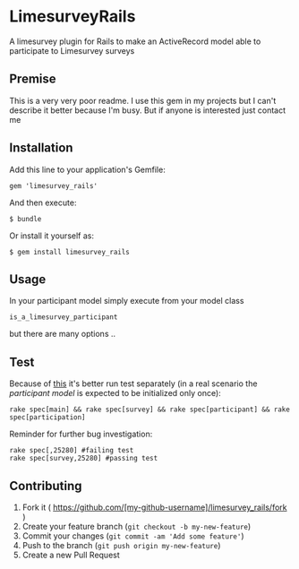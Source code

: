 # LimesurveyRails

A limesurvey plugin for Rails to make an ActiveRecord model able to participate to Limesurvey surveys

## Premise

This is a very very poor readme. I use this gem in my projects but I can't describe it better because I'm busy. But if anyone is interested just contact me 

## Installation

Add this line to your application's Gemfile:

    gem 'limesurvey_rails'

And then execute:

    $ bundle

Or install it yourself as:

    $ gem install limesurvey_rails

## Usage

In your participant model simply execute from your model class

    is_a_limesurvey_participant

but there are many options ..

## Test

Because of [this](http://stackoverflow.com/posts/27786703) it's better run test separately (in a real scenario the *participant model* is expected to be initialized only once):

    rake spec[main] && rake spec[survey] && rake spec[participant] && rake spec[participation]

Reminder for further bug investigation:

    rake spec[,25280] #failing test
    rake spec[survey,25280] #passing test

## Contributing

1. Fork it ( https://github.com/[my-github-username]/limesurvey_rails/fork )
2. Create your feature branch (`git checkout -b my-new-feature`)
3. Commit your changes (`git commit -am 'Add some feature'`)
4. Push to the branch (`git push origin my-new-feature`)
5. Create a new Pull Request
